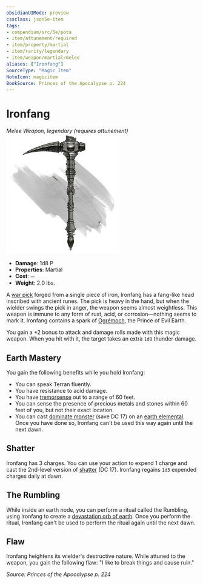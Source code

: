 ```yaml
---
obsidianUIMode: preview
cssclass: json5e-item
tags:
- compendium/src/5e/pota
- item/attunement/required
- item/property/martial
- item/rarity/legendary
- item/weapon/martial/melee
aliases: ["Ironfang"]
SourceType: "Magic Item"
NoteIcon: magicitem
BookSource: Princes of the Apocalypse p. 224
---
```

# Ironfang
*Melee Weapon, legendary (requires attunement)*  
![](https://raw.githubusercontent.com/5etools-mirror-2/5etools-img/main/items/PotA/Ironfang.webp#right)  

- **Damage**: 1d8 P
- **Properties**: Martial
- **Cost**: ⏤
- **Weight**: 2.0 lbs.

A [war pick](/2-Mechanics/CLI/items/war-pick.md) forged from a single piece of iron, Ironfang has a fang-like head inscribed with ancient runes. The pick is heavy in the hand, but when the wielder swings the pick in anger, the weapon seems almost weightless. This weapon is immune to any form of rust, acid, or corrosion—nothing seems to mark it. Ironfang contains a spark of [Ogrémoch](/2-Mechanics/CLI/bestiary/npc/ogremoch-pota.md), the Prince of Evil Earth.

You gain a +2 bonus to attack and damage rolls made with this magic weapon. When you hit with it, the target takes an extra `1d8` thunder damage.

## Earth Mastery

You gain the following benefits while you hold Ironfang:

- You can speak Terran fluently.  
- You have resistance to acid damage.  
- You have [tremorsense](/2-Mechanics/CLI/rules/senses.md#tremorsense) out to a range of 60 feet.  
- You can sense the presence of precious metals and stones within 60 feet of you, but not their exact location.  
- You can cast [dominate monster](/2-Mechanics/CLI/spells/dominate-monster.md) (save DC 17) on an [earth elemental](/2-Mechanics/CLI/bestiary/elemental/earth-elemental.md). Once you have done so, Ironfang can't be used this way again until the next dawn.  

## Shatter

Ironfang has 3 charges. You can use your action to expend 1 charge and cast the 2nd-level version of [shatter](/2-Mechanics/CLI/spells/shatter.md) (DC 17). Ironfang regains `1d3` expended charges daily at dawn.

## The Rumbling

While inside an earth node, you can perform a ritual called the Rumbling, using Ironfang to create a [devastation orb of earth](/2-Mechanics/CLI/items/devastation-orb-of-earth-pota.md). Once you perform the ritual, Ironfang can't be used to perform the ritual again until the next dawn.

## Flaw

Ironfang heightens its wielder's destructive nature. While attuned to the weapon, you gain the following flaw: "I like to break things and cause ruin."

*Source: Princes of the Apocalypse p. 224*